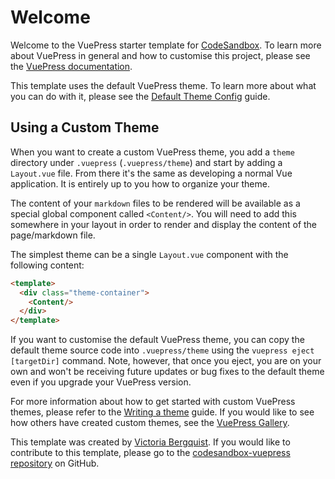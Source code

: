 # Welcome

Welcome to the VuePress starter template for [CodeSandbox](https://codesandbox.io). To learn more about VuePress in general and how to customise this project, please see the [VuePress documentation](https://v1.vuepress.vuejs.org).

This template uses the default VuePress theme. To learn more about what you can do with it, please see the [Default Theme Config](https://v1.vuepress.vuejs.org/theme/default-theme-config.html#homepage) guide.

## Using a Custom Theme

When you want to create a custom VuePress theme, you add a `theme` directory under `.vuepress` (`.vuepress/theme`) and start by adding a `Layout.vue` file. From there it's the same as developing a normal Vue application. It is entirely up to you how to organize your theme.

The content of your `markdown` files to be rendered will be available as a special global component called `<Content/>`. You will need to add this somewhere in your layout in order to render and display the content of the page/markdown file. 

The simplest theme can be a single `Layout.vue` component with the following content:

```html
<template>
  <div class="theme-container">
    <Content/>
  </div>
</template>
```

If you want to customise the default VuePress theme, you can copy the default theme source code into `.vuepress/theme` using the `vuepress eject [targetDir]` command. Note, however, that once you eject, you are on your own and won't be receiving future updates or bug fixes to the default theme even if you upgrade your VuePress version.

For more information about how to get started with custom VuePress themes, please refer to the [Writing a theme](https://v1.vuepress.vuejs.org/theme/writing-a-theme.html) guide. If you would like to see how others have created custom themes, see the [VuePress Gallery](https://vuepress.gallery).

This template was created by [Victoria Bergquist](https://twitter.com/vicbergquist). If you would like to contribute to this template, please go to the [codesandbox-vuepress repository](https://github.com/vicbergquist/codesandbox-vuepress) on GitHub.